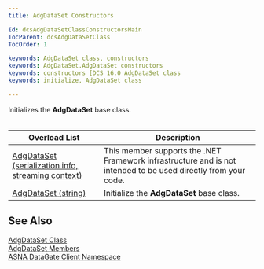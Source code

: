 ```yaml
---
title: AdgDataSet Constructors

Id: dcsAdgDataSetClassConstructorsMain
TocParent: dcsAdgDataSetClass
TocOrder: 1

keywords: AdgDataSet class, constructors
keywords: AdgDataSet.AdgDataSet constructors
keywords: constructors [DCS 16.0 AdgDataSet class
keywords: initialize, AdgDataSet class

---
```


Initializes the **AdgDataSet** base class.<br />
<br />



| Overload List | Description |
| ---- | ---- |
| [AdgDataSet (serialization info, streaming context)](adg-dataset-class-adg-dataset-constructor2.html) | This member supports the .NET Framework infrastructure and is not intended to be used directly from your code. |
| [AdgDataSet (string)](adg-dataset-class-adg-dataset-constructor1.html) | Initialize the <span> **AdgDataSet** </span> base class. |



## See Also


[AdgDataSet Class](adg-dataset-class.html) <br />[AdgDataSet Members](adg-dataset-members.html)<br />
[ASNA DataGate Client Namespace](datagate-client-namespace.html)

